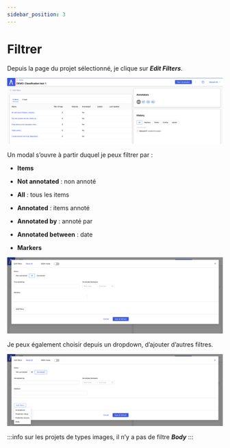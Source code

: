 ```yaml
---
sidebar_position: 3
---
```


# Filtrer

Depuis la page du projet sélectionné, je clique sur **_Edit Filters_**.

![Screenshot 2-5](../assets/screenshot-2-5.png)

Un modal s’ouvre à partir duquel je peux filtrer par :

- **Items**

- **Not annotated** : non annoté

- **All** : tous les items

- **Annotated** : items annoté

- **Annotated by** : annoté par

- **Annotated between** : date

- **Markers**

![Screenshot 2-4](../assets/screenshot-2-4.png)

Je peux également choisir depuis un dropdown, d’ajouter d’autres filtres.

![Screenshot 2-6](../assets/screenshot-2-6.png)

:::info
sur les projets de types images, il n’y a pas de filtre **_Body_**
:::
